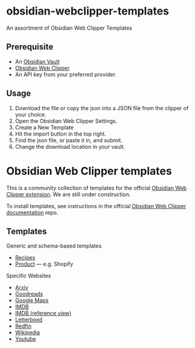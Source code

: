 # obsidian-webclipper-templates
An assortment of Obsidian Web Clipper Templates

## Prerequisite
- An [Obsidian Vault](https://obsidian.md/)
- [Obsidian Web Clipper](https://obsidian.md/clipper)
- An API key from your preferred provider.

## Usage
1. Download the file or copy the json into a JSON file from the clipper of your choice.
2. Open the Obsidian Web Clipper Settings.
3. Create a New Template
4. Hit the import button in the top right.
5. Find the json file, or paste it in, and submit.
6. Change the download location in your vault.

# Obsidian Web Clipper templates
This is a community collection of templates for the official [Obsidian Web Clipper extension](https://github.com/obsidianmd/obsidian-clipper). We are still under construction.

To install templates, see instructions in the official [Obsidian Web Clipper documentation](https://help.obsidian.md/web-clipper/templates) repo.

## Templates

Generic and schema-based templates

- [Recipes](/templates/recipes-clipper.json)
- [Product](/templates/product-clipper.json) — e.g. Shopify

Specific Websites

- [Arxiv](/templates/arxiv-clipper.json)
- [Goodreads](/templates/goodreads-clipper.json)
- [Google Maps](/templates/google-maps-clipper.json)
- [IMDB](/templates/imdb-clipper.json) 
- [IMDB (reference view)](/templates/imdb-reference-clipper.json)
- [Letterboxd](/templates/letterboxd-clipper.json)
- [Redfin](/templates/redfin-clipper.json)
- [Wikipedia](/templates/wikipedia-clipper.json)
- [Youtube](/templates/youtube-clipper.json)
